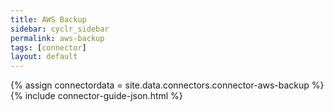 ```yaml
---
title: AWS Backup
sidebar: cyclr_sidebar
permalink: aws-backup
tags: [connector]
layout: default
---
```

{% assign connectordata = site.data.connectors.connector-aws-backup %}
{% include connector-guide-json.html %}	
